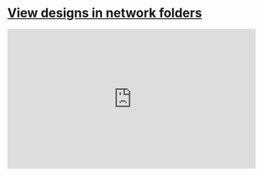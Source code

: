 # [View designs in network folders](/wilcom-docs/Summary/summary_-_designs/View_designs_in_network_folders)

<iframe src="https://www.youtube.com/embed/FDZ50HBWeic" frameborder="0" 
      allow="accelerometer; autoplay; clipboard-write; encrypted-media; gyroscope; picture-in-picture" 
      allowfullscreen="" style="width: 560px; height: 315px;">
</iframe>
